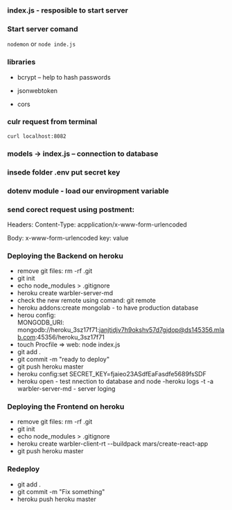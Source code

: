 ### index.js - resposible to start server

### Start server comand 
`nodemon`
or 
`node inde.js`

### libraries 
- bcrypt – help to hash passwords 

- jsonwebtoken

- cors

### culr request from terminal 
`curl localhost:8082`

### models -> index.js – connection to database

### insede folder .env put secret key 

### dotenv module - load our enviropment variable 

### send corect request using postment:
Headers: 
Content-Type: acpplication/x-www-form-urlencoded

Body:
x-www-form-urlencoded
key: value

### Deploying the Backend on heroku
- remove git files: rm -rf .git  
- git init 
- echo node_modules > .gitignore
- heroku create warbler-server-md
- check the new remote using comand: git remote
- heroku addons:create mongolab - to have production database
- herou config:  
MONGODB_URI: mongodb://heroku_3sz17f71:janjtidjv7h9okshv57d7gjdop@ds145356.mlab.com:45356/heroku_3sz17f71
- touch Procfile => web: node index.js
- git add .
- git commit -m "ready to deploy"
- git push heroku master 
- heroku config:set SECRET_KEY=fjaieo23ASdfEaFasdfe5689fsSDF
- heroku open - test nnection to database and node
-heroku logs -t -a warbler-server-md - server loging 

### Deploying the Frontend on heroku
- remove git files: rm -rf .git
- git init 
- echo node_modules > .gitignore
- heroku create warbler-client-rt --buildpack mars/create-react-app
- git push heroku master

### Redeploy 
- git add .
- git commit -m "Fix something"
- heroku push heroku master 